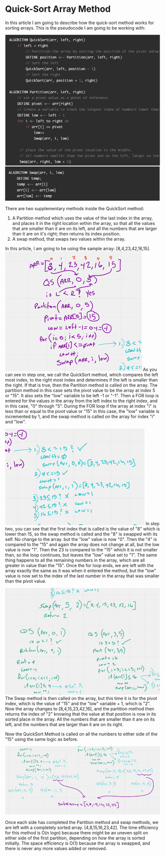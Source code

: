 # Quick-Sort Array Method

In this article I am going to describe how the quick-sort method works for sorting
arrays. 
This is the pseudocode I am going to be working with:

![psuedocode1](assets/Blog3/psuedocode1.png)
![psuedocode2](assets/Blog3/psuedocode2.png)

There are two supplementary methods inside the QuickSort method: 
1. A Partition method which uses the value of the last index in the array, and places it in the right location
within the array, so that all the values that are smaller than it are on its left, and 
all the numbers that are larger than it are on it's right; then returns its index position.
2. A swap method, that swaps two values within the array.

In this article, I am going to be using the sample array: [8,4,23,42,16,15].
![step1](assets/Blog3/step1.png)
As you can see in step one, we call the QuickSort method, which compares the left most index, to the right most index
and determines if the left is smaller than the right. If that is true, then the Partition method is called on the array. 
The partition method in this case sets the pivot value to be the array at index 5 or "15". It also sets the "low" 
variable to be left -1 or "-1". Then a FOR loop is entered for the values in the array from the left index to the right
index, and in this case, "0" through "5". During the FOR loop if the array at index "i" is less than or equal to the 
pivot value or "15" in this case, the "low" variable is incremented by 1, and the swap method is called on the array
for index "i" and "low". 

![step2](assets/Blog3/step2.png)
In step two, you can see that the first index that is called is the value of "8" which is lower than 15, so the swap method
is called and the "8" is swapped with its self. No change to the array. but the "low" value is now "0". 
Then the "4" is compared to the "15" and again the array does not change at all, but the low value is now "1". 
Then the 23 is compared to the "15" which it is not smaller than, so the loop continues, but leaves the "low" value 
set to "1". 
The same thing happens to all the remaining numbers in the array, which are all greater in value than the "15".
Once the for loop ends, we are left with the array exactly the same as it was when it entered the method, but the "low" 
value is now set to the index of the last number in the array that was smaller than the pivot value. 

![step3](assets/Blog3/step3.png)
The Swap method is then called on the array, but this time it is for the pivot index, which is the value of "15" and 
the "low" variable + 1,  which is "2". Now the array changes to [8,4,15,23,42,16], and the partition method then returns 
the index of "2" knowing that the value at that position is now in its sorted place in the array. All the numbers that 
are smaller than it are on its left, and the numbers that are larger than it are on its right. 

Now the QuickSort Method is called on all the numbers to either side of the "15" using the same logic as before.

![step4](assets/Blog3/step4.png)

Once each side has completed the Partition method and swap methods, we are left with a completely sorted array. 
[4,8,15,16,23,42].
The time efficiency for this method is O(n logn) because there might be an uneven split on either side of the first 
partition, depending on how the array is sorted initially. 
The space efficiency is O(1) because the array is swapped, and there is never any more values added or removed. 







